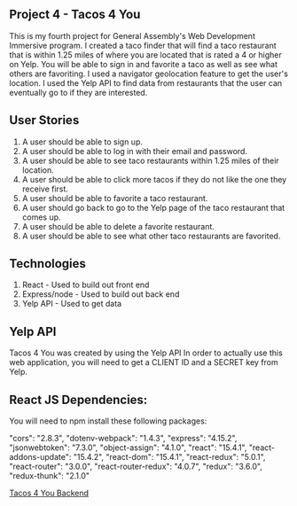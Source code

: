 <!-- An embedded screenshot of the app
Explanations of the technologies used
A couple paragraphs about the general approach you took
Installation instructions for any dependencies
Link to your user stories – who are your users, what do they want, and why?
Link to your wireframes – sketches of major views / interfaces in your application
Link to your pitch deck – documentation of your wireframes, user stories, and proposed architecture
Descriptions of any unsolved problems or major hurdles you had to overcome -->

## Project 4 - Tacos 4 You

This is my fourth project for General Assembly's Web Development Immersive program. I created a taco finder that will find a taco restaurant that is within 1.25 miles of where you are located that is rated a 4 or higher on Yelp. You will be able to sign in and favorite a taco as well as see what others are favoriting. I used a navigator geolocation feature to get the user's location. I used the Yelp API to find data from restaurants that the user can eventually go to if they are interested.



## User Stories
1. A user should be able to sign up.
2. A user should be able to log in with their email and password.
3. A user should be able to see taco restaurants within 1.25 miles of their location.
4. A user should be able to click more tacos if they do not like the one they receive first.
5. A user should be able to favorite a taco restaurant.
6. A user should go back to go to the Yelp page of the taco restaurant that comes up.
7. A user should be able to delete a favorite restaurant.
8. A user should be able to see what other taco restaurants are favorited.

## Technologies

1. React - Used to build out front end
2. Express/node - Used to build out back end
3. Yelp API - Used to get data

## Yelp API

Tacos 4 You was created by using the Yelp API In order to actually use this web application, you will need to get a CLIENT ID and a SECRET key from Yelp.


## React JS Dependencies:

You will need to npm install these following packages:

  "cors": "2.8.3",
  "dotenv-webpack": "1.4.3",
  "express": "4.15.2",
  "jsonwebtoken": "7.3.0",
  "object-assign": "4.1.0",
  "react": "15.4.1",
  "react-addons-update": "15.4.2",
  "react-dom": "15.4.1",
  "react-redux": "5.0.1",
  "react-router": "3.0.0",
  "react-router-redux": "4.0.7",
  "redux": "3.6.0",
  "redux-thunk": "2.1.0"

  [Tacos 4 You Backend](https://github.com/jonrtroy/taco-backend)
